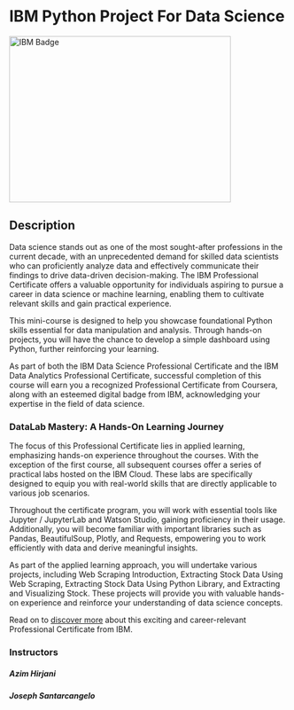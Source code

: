 # IBM Python Project For Data Science
  <img src="https://upload.wikimedia.org/wikipedia/commons/5/51/IBM_logo.svg" alt="IBM Badge" width="400" height="300">
  
## Description

Data science stands out as one of the most sought-after professions in the current decade, with an unprecedented demand for skilled data scientists who can proficiently analyze data and effectively communicate their findings to drive data-driven decision-making. The IBM Professional Certificate offers a valuable opportunity for individuals aspiring to pursue a career in data science or machine learning, enabling them to cultivate relevant skills and gain practical experience.

This mini-course is designed to help you showcase foundational Python skills essential for data manipulation and analysis. Through hands-on projects, you will have the chance to develop a simple dashboard using Python, further reinforcing your learning.

As part of both the IBM Data Science Professional Certificate and the IBM Data Analytics Professional Certificate, successful completion of this course will earn you a recognized Professional Certificate from Coursera, along with an esteemed digital badge from IBM, acknowledging your expertise in the field of data science.

### DataLab Mastery: A Hands-On Learning Journey

The focus of this Professional Certificate lies in applied learning, emphasizing hands-on experience throughout the courses. With the exception of the first course, all subsequent courses offer a series of practical labs hosted on the IBM Cloud. These labs are specifically designed to equip you with real-world skills that are directly applicable to various job scenarios.

Throughout the certificate program, you will work with essential tools like Jupyter / JupyterLab and Watson Studio, gaining proficiency in their usage. Additionally, you will become familiar with important libraries such as Pandas, BeautifulSoup, Plotly, and Requests, empowering you to work efficiently with data and derive meaningful insights.

As part of the applied learning approach, you will undertake various projects, including Web Scraping Introduction, Extracting Stock Data Using Web Scraping, Extracting Stock Data Using Python Library, and Extracting and Visualizing Stock. These projects will provide you with valuable hands-on experience and reinforce your understanding of data science concepts.

Read on to <a href="https://www.coursera.org/learn/python-project-for-data-science?specialization=ibm-data-science">discover more</a> about this exciting and career-relevant Professional Certificate from IBM.
<br>
### Instructors
##### Azim Hirjani
##### Joseph Santarcangelo

